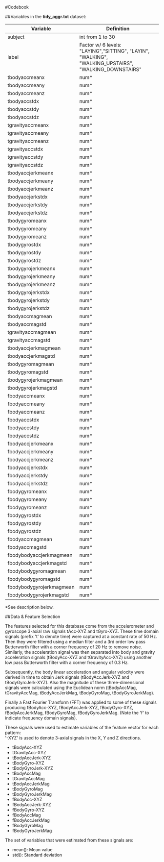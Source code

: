 ﻿

#Codebook

##Variables in the **tidy_aggr.txt** dataset:

Variable | Definition
---------|-----------
subject                 | int  from 1  to 30
label                   | Factor w/ 6 levels: "LAYING","SITTING", "LAYIN", "WALKING", "WALKING_UPSTAIRS", "WALKING_DOWNSTAIRS"
tbodyaccmeanx           | num* 
tbodyaccmeany           | num*  
tbodyaccmeanz           | num*  
tbodyaccstdx            | num*  
tbodyaccstdy            | num*  
tbodyaccstdz            | num* 
tgravityaccmeanx        | num*  
tgravityaccmeany        | num* 
tgravityaccmeanz        | num*  
tgravityaccstdx         | num*  
tgravityaccstdy         | num*  
tgravityaccstdz         | num*  
tbodyaccjerkmeanx       | num*  
tbodyaccjerkmeany       | num* 
tbodyaccjerkmeanz       | num* 
tbodyaccjerkstdx        | num*
tbodyaccjerkstdy        | num*  
tbodyaccjerkstdz        | num*  
tbodygyromeanx          | num*  
tbodygyromeany          | num* 
tbodygyromeanz          | num*  
tbodygyrostdx           | num*  
tbodygyrostdy           | num* 
tbodygyrostdz           | num* 
tbodygyrojerkmeanx      | num*  
tbodygyrojerkmeany      | num*  
tbodygyrojerkmeanz      | num*  
tbodygyrojerkstdx       | num*  
tbodygyrojerkstdy       | num*  
tbodygyrojerkstdz       | num*  
tbodyaccmagmean         | num*  
tbodyaccmagstd          | num*  
tgravityaccmagmean      | num*  
tgravityaccmagstd       | num*  
tbodyaccjerkmagmean     | num*  
tbodyaccjerkmagstd      | num*  
tbodygyromagmean        | num*  
tbodygyromagstd         | num*  
tbodygyrojerkmagmean    | num*  
tbodygyrojerkmagstd     | num*  
fbodyaccmeanx           | num*  
fbodyaccmeany           | num*  
fbodyaccmeanz           | num*  
fbodyaccstdx            | num*  
fbodyaccstdy            | num*  
fbodyaccstdz            | num*  
fbodyaccjerkmeanx       | num* 
fbodyaccjerkmeany       | num* 
fbodyaccjerkmeanz       | num*  
fbodyaccjerkstdx        | num*  
fbodyaccjerkstdy        | num*  
fbodyaccjerkstdz        | num*  
fbodygyromeanx          | num* 
fbodygyromeany          | num*  
fbodygyromeanz          | num*  
fbodygyrostdx           | num*  
fbodygyrostdy           | num*  
fbodygyrostdz           | num*  
fbodyaccmagmean         | num* 
fbodyaccmagstd          | num*  
fbodybodyaccjerkmagmean | num*  
fbodybodyaccjerkmagstd  | num* 
fbodybodygyromagmean    | num*  
fbodybodygyromagstd     | num*  
fbodybodygyrojerkmagmean| num*  
fbodybodygyrojerkmagstd | num* 
*See description below.

##Data & Feature Selection 

The features selected for this database come from the accelerometer and gyroscope 3-axial raw signals tAcc-XYZ and tGyro-XYZ. These time domain signals (prefix 't' to denote time) were captured at a constant rate of 50 Hz. Then they were filtered using a median filter and a 3rd order low pass Butterworth filter with a corner frequency of 20 Hz to remove noise. Similarly, the acceleration signal was then separated into body and gravity acceleration signals (tBodyAcc-XYZ and tGravityAcc-XYZ) using another low pass Butterworth filter with a corner frequency of 0.3 Hz. 

Subsequently, the body linear acceleration and angular velocity were derived in time to obtain Jerk signals (tBodyAccJerk-XYZ and tBodyGyroJerk-XYZ). Also the magnitude of these three-dimensional signals were calculated using the Euclidean norm (tBodyAccMag, tGravityAccMag, tBodyAccJerkMag, tBodyGyroMag, tBodyGyroJerkMag). 

Finally a Fast Fourier Transform (FFT) was applied to some of these signals producing fBodyAcc-XYZ, fBodyAccJerk-XYZ, fBodyGyro-XYZ, fBodyAccJerkMag, fBodyGyroMag, fBodyGyroJerkMag. (Note the 'f' to indicate frequency domain signals). 

These signals were used to estimate variables of the feature vector for each pattern:  
'-XYZ' is used to denote 3-axial signals in the X, Y and Z directions.

* tBodyAcc-XYZ
* tGravityAcc-XYZ
* tBodyAccJerk-XYZ
* tBodyGyro-XYZ
* tBodyGyroJerk-XYZ
* tBodyAccMag
* tGravityAccMag
* tBodyAccJerkMag
* tBodyGyroMag
* tBodyGyroJerkMag
* fBodyAcc-XYZ
* fBodyAccJerk-XYZ
* fBodyGyro-XYZ
* fBodyAccMag
* fBodyAccJerkMag
* fBodyGyroMag
* fBodyGyroJerkMag

The set of variables that were estimated from these signals are: 
* mean(): Mean value
* std(): Standard deviation